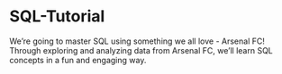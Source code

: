 # SQL-Tutorial
We’re going to master SQL using something we all love - Arsenal FC! Through exploring and analyzing data from Arsenal FC, we’ll learn SQL concepts in a fun and engaging way.
